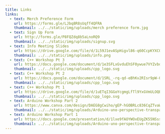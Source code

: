```yaml
---
title: Links
links:
  - text: Merch Preference Form
    url: https://forms.gle/LJbq8R8sUqff4QFRA
    thumbnail: ../../static/img/uploads/merch preference form.jpg
  - text: Sign Up Form
    url: http://forms.gle/P8FQZdq8b5aLnoRQ9
    thumbnail: ../../static/img/uploads/signup.svg
  - text: Info Meeting Slides
    url: https://drive.google.com/file/d/1L59J1evASpHigvl86-q60CcpKYXCQpE3/view
    thumbnail: ../../static/img/uploads/info.png
  - text: C++ Workshop Pt 3
    url: https://docs.google.com/document/d/1e3SFLxGvduEhSF0ywue7VYZvbdCWSX1c_Jr-AQgZaBs/edit?usp=sharing
    thumbnail: ../../static/img/uploads/cpp_logo.svg
  - text: C++ Workshop Pt 2
    url: https://docs.google.com/document/d/1SRL_-rq-qd-eBhKv2RIsr9pW-OCD6M3Mo686pVR8Plg/edit?usp=sharing
    thumbnail: ../../static/img/uploads/cpp_logo.svg
  - text: C++ Workshop Pt 1
    url: https://drive.google.com/file/d/1uETqI3GGoYcgmgLfTl9YxGVmULOQBIhG/view?usp=sharing
    thumbnail: ../../static/img/uploads/cpp_logo.svg
  - text: Arduino Workshop Part 2
    url: https://www.canva.com/design/DAEG8gCwiho/gEP-hGOBRLc836CqZTvaWw/view?utm_content=DAEG8gCwiho&utm_campaign=designshare&utm_medium=link&utm_source=sharebutton
    thumbnail: ../../static/img/uploads/Arduino-uno-perspective-transparent.png
  - text: Arduino Workshop Part 1
    url: https://docs.google.com/presentation/d/1lxe9fAOYWOxEUgZK55NSssE5Imye0yQlEMNSfBwfFgU/edit?usp=sharing
    thumbnail: ../../static/img/uploads/Arduino-uno-perspective-transparent.png
---
```

